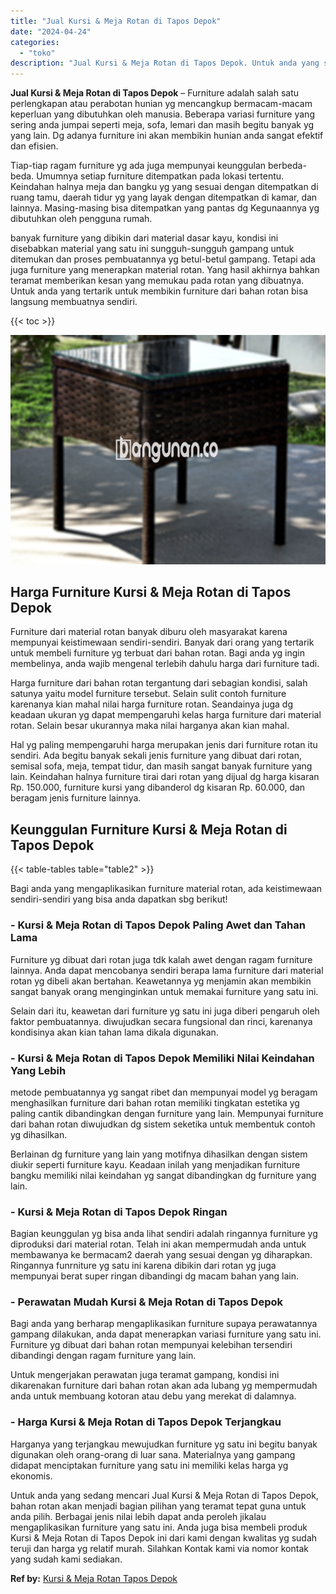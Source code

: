 ```yaml
---
title: "Jual Kursi & Meja Rotan di Tapos Depok"
date: "2024-04-24"
categories: 
  - "toko"
description: "Jual Kursi & Meja Rotan di Tapos Depok. Untuk anda yang sedang mencari Jual Kursi & Meja Rotan di Tapos Depok, bahan rotan akan menjadi bagian pilihan yang t..."
---
```


**Jual Kursi & Meja Rotan di Tapos Depok** – Furniture adalah salah satu perlengkapan atau perabotan hunian yg mencangkup bermacam-macam keperluan yang dibutuhkan oleh manusia. Beberapa variasi furniture yang sering anda jumpai seperti meja, sofa, lemari dan masih begitu banyak yg yang lain. Dg adanya furniture ini akan membikin hunian anda sangat efektif dan efisien.

Tiap-tiap ragam furniture yg ada juga mempunyai keunggulan berbeda-beda. Umumnya setiap furniture ditempatkan pada lokasi tertentu. Keindahan halnya meja dan bangku yg yang sesuai dengan ditempatkan di ruang tamu, daerah tidur yg yang layak dengan ditempatkan di kamar, dan lainnya. Masing-masing bisa ditempatkan yang pantas dg Kegunaannya yg dibutuhkan oleh pengguna rumah.

banyak furniture yang dibikin dari material dasar kayu, kondisi ini disebabkan material yang satu ini sungguh-sungguh gampang untuk ditemukan dan proses pembuatannya yg betul-betul gampang. Tetapi ada juga furniture yang menerapkan material rotan. Yang hasil akhirnya bahkan teramat memberikan kesan yang memukau pada rotan yang dibuatnya. Untuk anda yang tertarik untuk membikin furniture dari bahan rotan bisa langsung membuatnya sendiri.

{{< toc >}}

![Jual Kursi & Meja Rotan di Tapos Depok](/images/kursi-meja-rotan-murah04.png)

## Harga Furniture Kursi & Meja Rotan di Tapos Depok

Furniture dari material rotan banyak diburu oleh masyarakat karena mempunyai keistimewaan sendiri-sendiri. Banyak dari orang yang tertarik untuk membeli furniture yg terbuat dari bahan rotan. Bagi anda yg ingin membelinya, anda wajib mengenal terlebih dahulu harga dari furniture tadi.

Harga furniture dari bahan rotan tergantung dari sebagian kondisi, salah satunya yaitu model furniture tersebut. Selain sulit contoh furniture karenanya kian mahal nilai harga furniture rotan. Seandainya juga dg keadaan ukuran yg dapat mempengaruhi kelas harga furniture dari material rotan. Selain besar ukurannya maka nilai harganya akan kian mahal.

Hal yg paling mempengaruhi harga merupakan jenis dari furniture rotan itu sendiri. Ada begitu banyak sekali jenis furniture yang dibuat dari rotan, semisal sofa, meja, tempat tidur, dan masih sangat banyak furniture yang lain. Keindahan halnya furniture tirai dari rotan yang dijual dg harga kisaran Rp. 150.000, furniture kursi yang dibanderol dg kisaran Rp. 60.000, dan beragam jenis furniture lainnya.

## Keunggulan Furniture Kursi & Meja Rotan di Tapos Depok

{{< table-tables table="table2" >}}

Bagi anda yang mengaplikasikan furniture material rotan, ada keistimewaan sendiri-sendiri yang bisa anda dapatkan sbg berikut!

### \- Kursi & Meja Rotan di Tapos Depok Paling Awet dan Tahan Lama

Furniture yg dibuat dari rotan juga tdk kalah awet dengan ragam furniture lainnya. Anda dapat mencobanya sendiri berapa lama furniture dari material rotan yg dibeli akan bertahan. Keawetannya yg menjamin akan membikin sangat banyak orang menginginkan untuk memakai furniture yang satu ini.

Selain dari itu, keawetan dari furniture yg satu ini juga diberi pengaruh oleh faktor pembuatannya. diwujudkan secara fungsional dan rinci, karenanya kondisinya akan kian tahan lama dikala digunakan.

### \- Kursi & Meja Rotan di Tapos Depok Memiliki Nilai Keindahan Yang Lebih

metode pembuatannya yg sangat ribet dan mempunyai model yg beragam menghasilkan furniture dari bahan rotan memiliki tingkatan estetika yg paling cantik dibandingkan dengan furniture yang lain. Mempunyai furniture dari bahan rotan diwujudkan dg sistem seketika untuk membentuk contoh yg dihasilkan.

Berlainan dg furniture yang lain yang motifnya dihasilkan dengan sistem diukir seperti furniture kayu. Keadaan inilah yang menjadikan furniture bangku memiliki nilai keindahan yg sangat dibandingkan dg furniture yang lain.

### \- Kursi & Meja Rotan di Tapos Depok Ringan

Bagian keunggulan yg bisa anda lihat sendiri adalah ringannya furniture yg diproduksi dari material rotan. Telah ini akan mempermudah anda untuk membawanya ke bermacam2 daerah yang sesuai dengan yg diharapkan. Ringannya funrniture yg satu ini karena dibikin dari rotan yg juga mempunyai berat super ringan dibandingi dg macam bahan yang lain.

### \- Perawatan Mudah Kursi & Meja Rotan di Tapos Depok

Bagi anda yang berharap mengaplikasikan furniture supaya perawatannya gampang dilakukan, anda dapat menerapkan variasi furniture yang satu ini. Furniture yg dibuat dari bahan rotan mempunyai kelebihan tersendiri dibandingi dengan ragam furniture yang lain.

Untuk mengerjakan perawatan juga teramat gampang, kondisi ini dikarenakan furniture dari bahan rotan akan ada lubang yg mempermudah anda untuk membuang kotoran atau debu yang merekat di dalamnya.

### \- Harga Kursi & Meja Rotan di Tapos Depok Terjangkau

Harganya yang terjangkau mewujudkan furniture yg satu ini begitu banyak digunakan oleh orang-orang di luar sana. Materialnya yang gampang didapat menciptakan furniture yang satu ini memiliki kelas harga yg ekonomis.

Untuk anda yang sedang mencari Jual Kursi & Meja Rotan di Tapos Depok, bahan rotan akan menjadi bagian pilihan yang teramat tepat guna untuk anda pilih. Berbagai jenis nilai lebih dapat anda peroleh jikalau mengaplikasikan furniture yang satu ini. Anda juga bisa membeli produk Kursi & Meja Rotan di Tapos Depok ini dari kami dengan kwalitas yg sudah teruji dan harga yg relatif murah. Silahkan Kontak kami via nomor kontak yang sudah kami sediakan.

**Ref by:** [Kursi & Meja Rotan Tapos Depok](https://id.wikipedia.org/wiki/Kursi)
